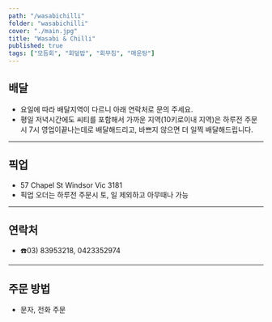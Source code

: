 ```yaml
---
path: "/wasabichilli"
folder: "wasabichilli"
cover: "./main.jpg"
title: "Wasabi & Chilli"
published: true
tags: ["모듬회", "회덮밥", "회무침", "매운탕"]
---
```


## 배달
- 요일에 따라 배달지역이 다르니 아래 연락처로 문의 주세요. 
- 평일 저녁시간에도 씨티를 포함해서 가까운 지역(10키로이내 지역)은 하루전 주문시 7시 영업이끝나는데로 배달해드리고, 바쁘지 않으면 더 일찍 배달해드립니다. 

---

## 픽업
- 57 Chapel St Windsor Vic 3181
- 픽업 오더는 하루전 주문시 토, 일 제외하고 아무때나 가능

---

## 연락처
- ☎️03) 83953218, 0423352974


---

## 주문 방법
- 문자, 전화 주문 

